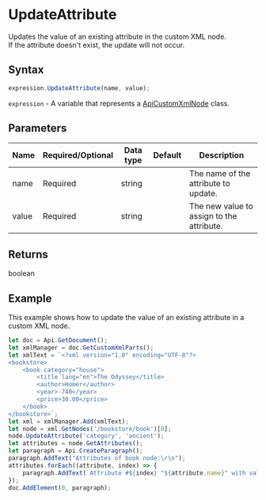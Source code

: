 # UpdateAttribute

Updates the value of an existing attribute in the custom XML node.\
If the attribute doesn't exist, the update will not occur.

## Syntax

```javascript
expression.UpdateAttribute(name, value);
```

`expression` - A variable that represents a [ApiCustomXmlNode](../ApiCustomXmlNode.md) class.

## Parameters

| **Name** | **Required/Optional** | **Data type** | **Default** | **Description** |
| ------------- | ------------- | ------------- | ------------- | ------------- |
| name | Required | string |  | The name of the attribute to update. |
| value | Required | string |  | The new value to assign to the attribute. |

## Returns

boolean

## Example

This example shows how to update the value of an existing attribute in a custom XML node.

```javascript editor-docx
let doc = Api.GetDocument();
let xmlManager = doc.GetCustomXmlParts();
let xmlText = `<?xml version="1.0" encoding="UTF-8"?>
<bookstore>
    <book category="house">
        <title lang="en">The Odyssey</title>
        <author>Homer</author>
        <year>-740</year>
        <price>30.00</price>
    </book>
</bookstore>`;
let xml = xmlManager.Add(xmlText);
let node = xml.GetNodes('/bookstore/book')[0];
node.UpdateAttribute('category', 'ancient');
let attributes = node.GetAttributes();
let paragraph = Api.CreateParagraph();
paragraph.AddText("Attributes of book node:\r\n");
attributes.forEach((attribute, index) => {
    paragraph.AddText(`Attribute #${index} "${attribute.name}" with value: ${attribute.value}\r\n`);
});
doc.AddElement(0, paragraph);
```
